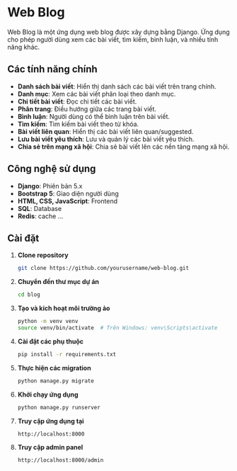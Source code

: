 # Web Blog

Web Blog là một ứng dụng web blog được xây dựng bằng Django. Ứng dụng cho phép người dùng xem các bài viết, tìm kiếm, bình luận, và nhiều tính năng khác.

## Các tính năng chính

- **Danh sách bài viết**: Hiển thị danh sách các bài viết trên trang chính.
- **Danh mục**: Xem các bài viết phân loại theo danh mục.
- **Chi tiết bài viết**: Đọc chi tiết các bài viết.
- **Phân trang**: Điều hướng giữa các trang bài viết.
- **Bình luận**: Người dùng có thể bình luận trên bài viết.
- **Tìm kiếm**: Tìm kiếm bài viết theo từ khóa.
- **Bài viết liên quan**: Hiển thị các bài viết liên quan/suggested.
- **Lưu bài viết yêu thích**: Lưu và quản lý các bài viết yêu thích.
- **Chia sẻ trên mạng xã hội**: Chia sẻ bài viết lên các nền tảng mạng xã hội.

## Công nghệ sử dụng

- **Django**: Phiên bản 5.x
- **Bootstrap 5**: Giao diện người dùng
- **HTML, CSS, JavaScript**: Frontend
- **SQL**: Database  
- **Redis**: cache
...

## Cài đặt

1. **Clone repository**

   ```bash
   git clone https://github.com/yourusername/web-blog.git
   
2. **Chuyển đến thư mục dự án**
    ```bash
    cd blog
3. **Tạo và kích hoạt môi trường ảo**
    ```bash
    python -m venv venv
    source venv/bin/activate  # Trên Windows: venv\Scripts\activate
4. **Cài đặt các phụ thuộc**
    ```bash
    pip install -r requirements.txt

5. **Thực hiện các migration**
    ```bash
    python manage.py migrate
6. **Khởi chạy ứng dụng**
    ```bash
    python manage.py runserver
7. **Truy cập ứng dụng tại**
    ```bash
    http://localhost:8000
8. **Truy cập admin panel**
    ```bash
    http://localhost:8000/admin
